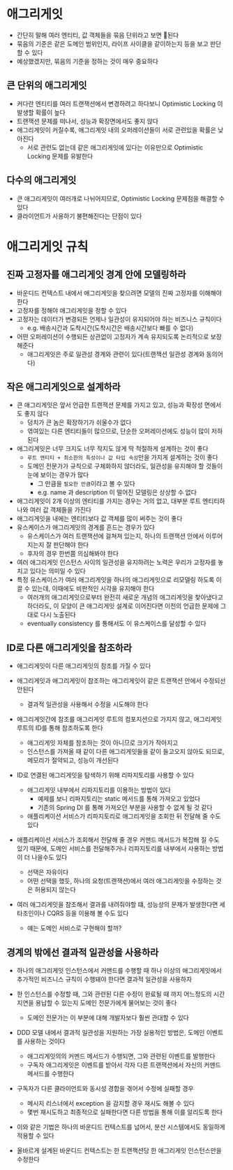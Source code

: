 # 애그리게잇
- 간단히 말해 여러 엔티티, 값 객체들을 묶음 단위라고 보면 된다
- 묶음의 기준은 같은 도메인 범위인지, 라이프 사이클을 같이하는지 등을 보고 판단할 수 있다
- 예상했겠지만, 묶음의 기준을 정하는 것이 매우 중요하다

## 큰 단위의 애그리게잇
- 커다란 엔티티를 여러 트랜잭션에서 변경하려고 하다보니 Optimistic Locking 이 발생할 확률이 높다
- 트랜잭션 문제를 떠나서, 성능과 확장면에서도 좋지 않다
- 애그리게잇이 커질수록, 애그리게잇 내의 오퍼레이션들이 서로 관련있을 확률은 낮아진다
  - 서로 관련도 없는데 같은 애그리게잇에 있다는 이유만으로 Optimistic Locking 문제를 유발한다

## 다수의 애그리게잇
- 큰 애그리게잇이 여러개로 나뉘어지므로, Optimistic Locking 문제점을 해결할 수 있다
- 클라이언트가 사용하기 불편해진다는 단점이 있다

# 애그리게잇 규칙
## 진짜 고정자를 애그리게잇 경계 안에 모델링하라
- 바운디드 컨텍스트 내에서 애그리게잇을 찾으려면 모델의 진짜 고정자를 이해해야 한다
- 고정자를 정해야 애그리게잇을 정할 수 있다
- 고정자는 데이터가 변경되든 언제나 일관성이 유지되어야 하는 비즈니스 규칙이다
  - e.g. 배송시간과 도착시간(도착시간은 배송시간보다 빠를 수 없다)
- 어떤 오퍼레이션이 수행되든 상관없이 고정자가 계속 유지되도록 논리적으로 보장해준다
  - 애그리게잇은 주로 일관성 경계와 관련이 있다(트랜잭션 일관성 경계와 동의어다)

## 작은 애그리게잇으로 설계하라
- 큰 애그리게잇은 앞서 언급한 트랜잭션 문제를 가지고 있고, 성능과 확장성 면에서도 좋지 않다
  - 덩치가 큰 놈은 확장하기가 쉬울수가 없다
  - 엮여있는 다른 엔티티들이 많으므로, 단순한 오퍼레이션에도 성능이 많이 저하된다
- 애그리게잇은 너무 크지도 너무 작지도 않게 딱 적절하게 설계하는 것이 좋다
  - `루트 엔티티 + 최소한의 특성이나 값 타입 속성`만을 가지게 설계하는 것이 좋다
  - 도메인 전문가가 규칙으로 구체화하지 않더라도, 일관성을 유지해야 할 것들이 눈에 보이는 경우가 많다
    - 그 만큼을 `필요한 만큼`이라고 볼 수 있다
    - e.g. name 과 description 이 떨어진 모델링은 상상할 수 없다
- 애그리게잇이 2개 이상의 엔티티를 가지는 경우는 거의 없고, 대부분 루트 엔티티하나와 여러 값 객체들을 가진다
- 애그리게잇을 내에는 엔티티보다 값 객체를 많이 써주는 것이 좋다
- 유스케이스가 애그리게잇의 경계를 흔드는 경우가 있다
  - 유스케이스가 여러 트랜잭션에 걸쳐져 있는지, 하나의 트랜잭션 안에서 이루어지는지 잘 판단해야 한다
  - 후자의 경우 한번쯤 의심해봐야 한다
- 여러 애그리게잇 인스턴스 사이의 일관성을 유지하려는 노력은 우리가 고정자를 놓치고 있다는 의미일 수 있다
- 특정 유스케이스가 여러 애그리게잇을 하나의 애그리게잇으로 리모델링 하도록 이끌 수 있는데, 이때에도 비판적인 시각을 유지해야 한다
  - 여러개의 애그리게잇으로부터 완전히 새로운 개념의 애그리게잇을 찾아냈다고 하더라도, 이 모양이 큰 애그리게잇 설계로 이어진다면 이전의 언급한 문제에 그대로 다시 노출된다
  - eventually consistency 를 통해서도 이 유스케이스를 달성할 수 있다

## ID로 다른 애그리게잇을 참조하라
- 애그리게잇이 다른 애그리게잇의 참조를 가질 수 있다
- 애그리게잇과 애그리게잇이 참조하는 애그리게잇이 같은 트랜잭션 안에서 수정되선 안된다
  - 결과적 일관성을 사용해서 수정을 시도해야 한다
- 애그리게잇간에 참조를 애그리게잇 루트의 컴포지션으로 가지지 않고, 애그리게잇 루트의 ID를 통해 참조하도록 한다
  - 애그리게잇 자체를 참조하는 것이 아니므로 크기가 작아지고
  - 인스턴스를 가져올 때 같이 다른 애그리게잇들을 같이 들고오지 않아도 되므로, 메모리가 절약되고, 성능이 개선된다

- ID로 연결된 애그리게잇을 탐색하기 위해 리파지토리를 사용할 수 있다
  - 애그리게잇 내부에서 리파지토리를 이용하는 방법이 있다
    - 예제를 보니 리파지토리는 static 메서드를 통해 가져오고 있었다
    - 기존의 Spring DI 를 통해 가져오던 부분을 사용할 수 없게 될 것 같다
  - 애플리케이션 서비스가 리파지토리로 애그리게잇을 조회한 뒤 전달해 줄 수도 있다
- 애플리케이션 서비스가 조회해서 전달해 줄 경우 커맨드 메서드가 복잡해 질 수도 있기 때문에, 도메인 서비스를 전달해주거나 리파지토리를 내부에서 사용하는 방법이 더 나을수도 있다
  - 선택은 자유이다
  - 어떤 선택을 했듯, 하나의 요청(트랜잭션)에서 여러 애그리게잇을 수정하는 것은 허용되지 않는다
- 여러 애그리게잇을 참조해서 결과를 내려줘야할 떄, 성능상의 문제가 발생한다면 세타조인이나 CQRS 등을 이용해 볼 수도 있다
  - 얘는 도메인 서비스로 구현해야 할까?

## 경계의 밖에선 결과적 일관성을 사용하라
- 하나의 애그리게잇 인스턴스에서 커맨드를 수행할 때 하나 이상의 애그리게잇에서 추가적인 비즈니스 규칙이 수행돼야 한다면 결과적 일관성을 사용하자
- 한 인스턴스를 수정할 때, 그와 관련된 다른 수정이 완료될 때 까지 어느정도의 시간 지연을 용납할 수 있는지 도메인 전문가에게 물어보는 것이 좋다
  - 도메인 전문가는 이 부분에 대해 개발자보다 훨씬 관대할 수 있다
- DDD 모델 내에서 결과적 일관성을 지원하는 가장 실용적인 방법은, 도메인 이벤트를 사용하는 것이다
  - 애그리게잇의의 커멘드 메서드가 수행되면, 그와 관련된 이벤트를 발행한다
  - 구독자 애그리게잇은 이벤트를 받아서 각자 다른 트랜잭션에서 자신의 커맨드 메서드를 수행한다
- 구독자가 다른 클라이언트와 동시성 경합을 겪어서 수정에 실패할 경우
  - 메시지 리스너에서 exception 을 감지할 경우 재시도 해볼 수 있다
  - 몇번 재시도하고 최종적으로 실패한다면 다른 방법을 통해 이를 알리도록 한다

- 이와 같은 기법은 하나의 바운디드 컨텍스트를 넘어서, 분산 시스템에서도 동일하게 적용할 수 있다

- 올바르게 설계된 바운디드 컨텍스트는 한 트랜잭션당 한 애그리게잇 인스턴스만을 수정한다